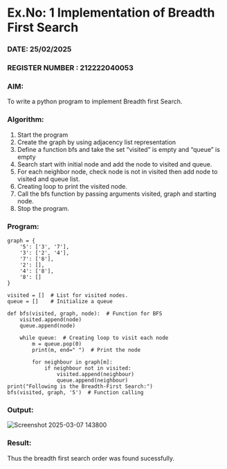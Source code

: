 # Ex.No: 1  Implementation of Breadth First Search 
### DATE: 25/02/2025                                                                    
### REGISTER NUMBER : 212222040053
### AIM: 
To write a python program to implement Breadth first Search. 
### Algorithm:
1. Start the program
2. Create the graph by using adjacency list representation
3. Define a function bfs and take the set “visited” is empty and “queue” is empty
4. Search start with initial node and add the node to visited and queue.
5. For each neighbor node, check node is not in visited then add node to visited and queue list.
6.  Creating loop to print the visited node.
7.   Call the bfs function by passing arguments visited, graph and starting node.
8.   Stop the program.
### Program:
```
graph = {
    '5': ['3', '7'],
    '3': ['2', '4'],
    '7': ['8'],
    '2': [],
    '4': ['8'],
    '8': []
}

visited = []  # List for visited nodes.
queue = []    # Initialize a queue

def bfs(visited, graph, node):  # Function for BFS
    visited.append(node)
    queue.append(node)

    while queue:  # Creating loop to visit each node
        m = queue.pop(0)
        print(m, end=" ")  # Print the node

        for neighbour in graph[m]:
            if neighbour not in visited:
                visited.append(neighbour)
                queue.append(neighbour)
print("Following is the Breadth-First Search:")
bfs(visited, graph, '5')  # Function calling
```

### Output:

![Screenshot 2025-03-07 143800](https://github.com/user-attachments/assets/e25d760d-347d-4899-acd0-4e3e346b0417)


### Result:
Thus the breadth first search order was found sucessfully.
